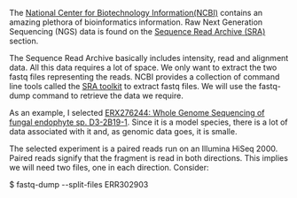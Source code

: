 The [National Center for Biotechnology
Information(NCBI)](https://www.ncbi.nlm.nih.gov/) contains an amazing
plethora of bioinformatics information.  Raw Next Generation
Sequencing (NGS) data is found on the [Sequence Read Archive
(SRA)](https://www.ncbi.nlm.nih.gov/sra) section.

The Sequence Read Archive basically includes intensity, read and
alignment data. All this data requires a lot of space. We only want to
extract the two fastq files representing the reads. NCBI provides a
collection of command line tools called the [SRA
toolkit](https://trace.ncbi.nlm.nih.gov/Traces/sra/sra.cgi?view=software)
to extract fastq files. We will use the fastq-dump command to retrieve
the data we require.

As an example, I selected [ERX276244: Whole Genome Sequencing of
fungal endophyte
sp. D3-2B19-1](http://www.ncbi.nlm.nih.gov/sra/ERX276244). Since it is
a model species, there is a lot of data associated with it and, as
genomic data goes, it is smalle.
 
The selected experiment is a paired reads run on an Illumina HiSeq
2000. Paired reads signify that the fragment is read in both
directions. This implies we will need two files, one in each
direction. Consider:

$ fastq-dump --split-files ERR302903

